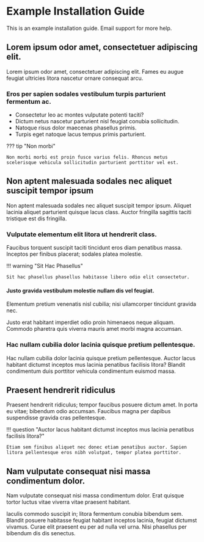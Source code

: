 # Example Installation Guide

This is an example installation guide. Email support for more help. 

## Lorem ipsum odor amet, consectetuer adipiscing elit.

Lorem ipsum odor amet, consectetuer adipiscing elit. Fames eu augue feugiat ultricies litora nascetur ornare consequat arcu. 

### Eros per sapien sodales vestibulum turpis parturient fermentum ac. 

- Consectetur leo ac montes vulputate potenti taciti?
- Dictum netus nascetur parturient nisl feugiat conubia sollicitudin.
- Natoque risus dolor maecenas phasellus primis.
- Turpis eget natoque lacus tempus primis parturient.

??? tip "Non morbi"
  ```
  Non morbi morbi est proin fusce varius felis. Rhoncus metus scelerisque vehicula sollicitudin parturient porttitor vel est.
  ```

## Non aptent malesuada sodales nec aliquet suscipit tempor ipsum

Non aptent malesuada sodales nec aliquet suscipit tempor ipsum. Aliquet lacinia aliquet parturient quisque lacus class. Auctor fringilla sagittis taciti tristique est dis fringilla. 

### Vulputate elementum elit litora ut hendrerit class. 

Faucibus torquent suscipit taciti tincidunt eros diam penatibus massa. Inceptos per finibus placerat; sodales platea molestie.

!!! warning "Sit Hac Phasellus"
  ```
  Sit hac phasellus phasellus habitasse libero odio elit consectetur.
  ```

#### Justo gravida vestibulum molestie nullam dis vel feugiat. 

Elementum pretium venenatis nisl cubilia; nisi ullamcorper tincidunt gravida nec.

Justo erat habitant imperdiet odio proin himenaeos neque aliquam. Commodo pharetra quis viverra mauris amet morbi magna accumsan.

### Hac nullam cubilia dolor lacinia quisque pretium pellentesque.

Hac nullam cubilia dolor lacinia quisque pretium pellentesque. Auctor lacus habitant dictumst inceptos mus lacinia penatibus facilisis litora? Blandit condimentum duis porttitor vehicula condimentum euismod massa.

## Praesent hendrerit ridiculus

Praesent hendrerit ridiculus; tempor faucibus posuere dictum amet. In porta eu vitae; bibendum odio accumsan. Faucibus magna per dapibus suspendisse gravida cras pellentesque.

!!! question "Auctor lacus habitant dictumst inceptos mus lacinia penatibus facilisis litora?"
  ```
  Etiam sem finibus aliquet nec donec etiam penatibus auctor. Sapien litora pellentesque eros nibh volutpat, tempor platea porttitor.
  ```

## Nam vulputate consequat nisi massa condimentum dolor.

Nam vulputate consequat nisi massa condimentum dolor. Erat quisque tortor luctus vitae viverra vitae praesent habitant. 

Iaculis commodo suscipit in; litora fermentum conubia bibendum sem. Blandit posuere habitasse feugiat habitant inceptos lacinia, feugiat dictumst vivamus. Curae elit praesent eu per ad nulla vel urna. Nisi phasellus per bibendum dis dis senectus.
